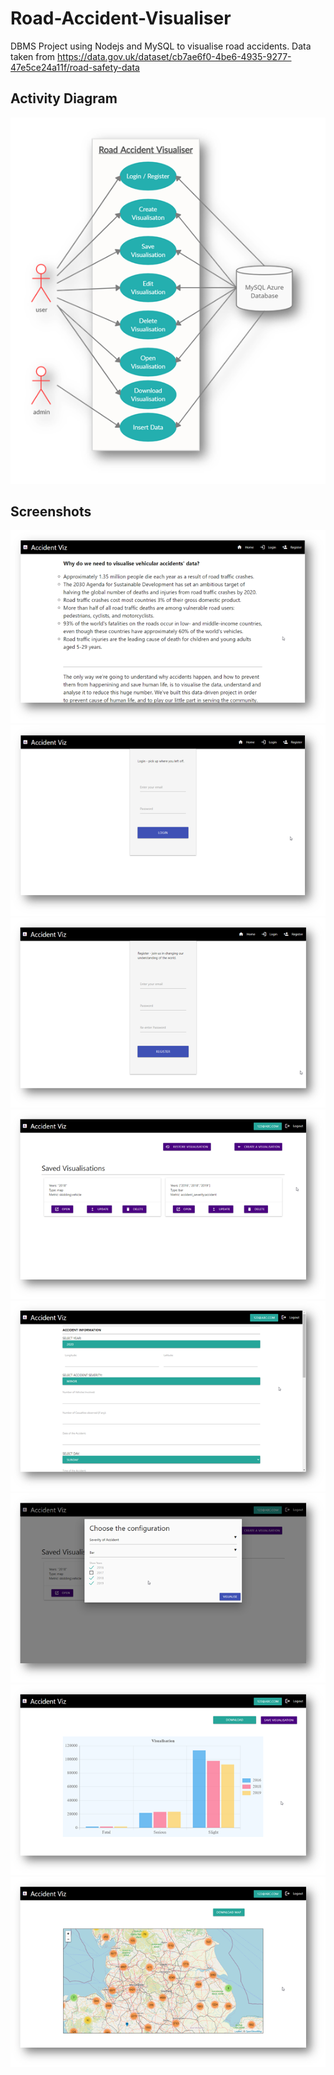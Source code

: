 # Road-Accident-Visualiser
DBMS Project using Nodejs and MySQL to visualise road accidents. Data taken from https://data.gov.uk/dataset/cb7ae6f0-4be6-4935-9277-47e5ce24a11f/road-safety-data

## Activity Diagram
<img src="https://github.com/tanaypatankar/Road-Accident-Visualiser/blob/master/assets/Picture1.png">

## Screenshots
<img src="https://github.com/tanaypatankar/Road-Accident-Visualiser/blob/master/assets/Picture2.png">

<img src="https://github.com/tanaypatankar/Road-Accident-Visualiser/blob/master/assets/Picture3.png">

<img src="https://github.com/tanaypatankar/Road-Accident-Visualiser/blob/master/assets/Picture4.png">

<img src="https://github.com/tanaypatankar/Road-Accident-Visualiser/blob/master/assets/Picture5.png">

<img src="https://github.com/tanaypatankar/Road-Accident-Visualiser/blob/master/assets/Picture6.png">

<img src="https://github.com/tanaypatankar/Road-Accident-Visualiser/blob/master/assets/Picture7.png">

<img src="https://github.com/tanaypatankar/Road-Accident-Visualiser/blob/master/assets/Picture8.png">

<img src="https://github.com/tanaypatankar/Road-Accident-Visualiser/blob/master/assets/Picture9.png">








